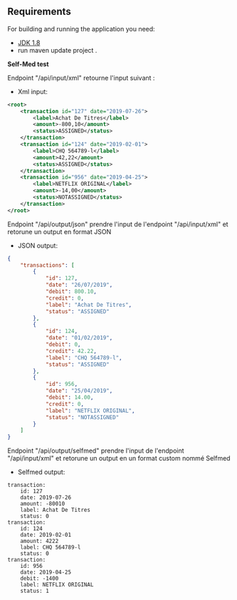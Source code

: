 ## Requirements

For building and running the application you need:

- [JDK 1.8](http://www.oracle.com/technetwork/java/javase/downloads/jdk8-downloads-2133151.html)
- run maven update project .

<b>Self-Med test </b>

Endpoint "/api/input/xml" retourne l'input suivant : 
* Xml input:
```xml
<root>
	<transaction id="127" date="2019-07-26">
		<label>Achat De Titres</label>
		<amount>-800,10</amount>
		<status>ASSIGNED</status>
	</transaction>
	<transaction id="124" date="2019-02-01">
		<label>CHQ 564789-l</label>
		<amount>42,22</amount>
		<status>ASSIGNED</status>
	</transaction>
	<transaction id="956" date="2019-04-25">
		<label>NETFLIX ORIGINAL</label>
		<amount>-14,00</amount>
		<status>NOTASSIGNED</status>
	</transaction>
</root>
```
Endpoint "/api/output/json" prendre l'input de l'endpoint "/api/input/xml" et retorune un output en format JSON
* JSON output:
```json
{
	"transactions": [
		{
			"id": 127,
			"date": "26/07/2019",
			"debit": 800.10,
			"credit": 0,
			"label": "Achat De Titres",
			"status": "ASSIGNED"
		},
		{
			"id": 124,
			"date": "01/02/2019",
			"debit": 0,
			"credit": 42.22,
			"label": "CHQ 564789-l",
			"status": "ASSIGNED"
		},
		{
			"id": 956,
			"date": "25/04/2019",
			"debit": 14.00,
			"credit": 0,
			"label": "NETFLIX ORIGINAL",
			"status": "NOTASSIGNED"
		}
	]
}
```
Endpoint "/api/output/selfmed" prendre l'input de l'endpoint "/api/input/xml" et retorune un output en un format custom nommé Selfmed 
* Selfmed output:
```
transaction:
	id: 127
	date: 2019-07-26
	amount: -80010
	label: Achat De Titres
	status: 0
transaction:
	id: 124
	date: 2019-02-01
	amount: 4222
	label: CHQ 564789-l
	status: 0
transaction:
	id: 956
	date: 2019-04-25
	debit: -1400
	label: NETFLIX ORIGINAL
	status: 1
```
